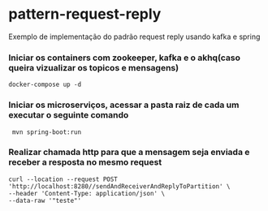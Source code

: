 # pattern-request-reply
Exemplo de implementação do padrão request reply usando kafka e spring

### Iniciar os containers com zookeeper, kafka e o akhq(caso queira vizualizar os topicos e mensagens)   
 ```
 docker-compose up -d
 ```

### Iniciar os microserviços, acessar a pasta raiz de cada um executar o seguinte comando

```
 mvn spring-boot:run
```

### Realizar chamada http para que a mensagem seja enviada e receber a resposta no mesmo request

```
curl --location --request POST 'http://localhost:8280//sendAndReceiverAndReplyToPartition' \
--header 'Content-Type: application/json' \
--data-raw '"teste"'
```
